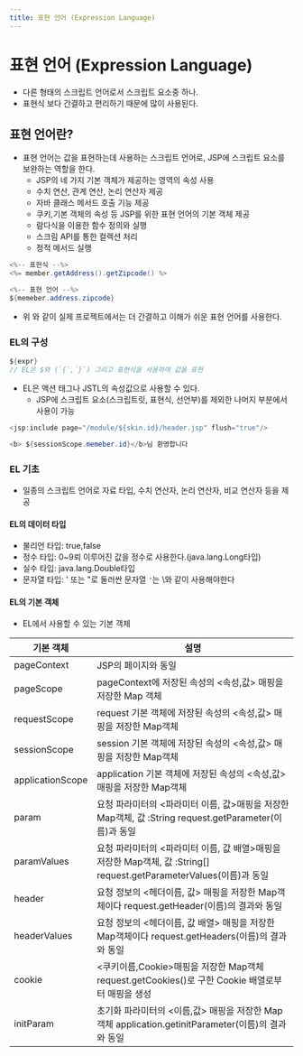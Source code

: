 ```yaml
---
title: 표현 언어 (Expression Language)
---
```


# 표현 언어 (Expression Language)
- 다른 형태의 스크립트 언어로서 스크립트 요소중 하나.
- 표현식 보다 간결하고 편리하기 때문에 많이 사용된다.

## 표현 언어란?

- 표현 언어는 값을 표현하는데 사용하는 스크립트 언어로, JSP에 스크립트 요소를 보완하는 역할을 한다.
    - JSP의 네 가지 기본 객체가 제공하는 영역의 속성 사용
    - 수치 연산, 관계 연산, 논리 연산자 제공
    - 자바 클래스 메서드 호출 기능 제공
    - 쿠키,기본 객체의 속성 등 JSP를 위한 표현 언어의 기본 객체 제공
    - 람다식을 이용한 함수 정의와 실행
    - 스크림 API를 통한 컬렉션 처리
    - 정적 메서드 실행

```java
<%-- 표현식 --%>
<%= member.getAddress().getZipcode() %>

<%-- 표현 언어 --%>
${memeber.address.zipcode}
```
- 위 와 같이 실제 프로젝트에서는 더 간결하고 이해가 쉬운 표현 언어를 사용한다.

### EL의 구성
```java
${expr}
// EL은 $와 (`{`,`}`) 그리고 표현식을 사용하여 값을 표현
```
- EL은 액션 태그나 JSTL의 속성값으로 사용할 수 있다.
    - JSP에 스크립트 요소(스크립트릿, 표현식, 선언부)를 제외한 나머지 부분에서 사용이 가능
```java
<jsp:include page="/module/${skin.id}/header.jsp" flush="true"/>

<b> ${sessionScope.memeber.id}</b>님 환영합니다
```

### EL 기초
- 일종의 스크립트 언어로 자료 타입, 수치 연산자, 논리 연산자, 비교 연산자 등을 제공

#### EL의 데이터 타입
- 불리언 타입: true,false
- 정수 타입: 0~9뢰 이루어진 값을 정수로 사용한다.(java.lang.Long타입)
- 실수 타입: java.lang.Double타입
- 문자열 타입: ' 또는 "로 둘러싼 문자열 `'`는 \와 같이 사용해야한다

#### EL의 기본 객체

- EL에서 사용할 수 있는 기본 객체

|기본 객체| 설명 |
|-----------|------------------|
|pageContext|JSP의 페이지와 동일|
|pageScope|pageContext에 저장된 속성의 <속성,값> 매핑을 저장한 Map 객체|
|requestScope|request 기본 객체에 저장된 속성의 <속성,값> 매핑을 저장한 Map객체|
|sessionScope|session 기본 객체에 저장된 속성의 <속성,값> 매핑을 저장한 Map객체|
|applicationScope|application 기본 객체에 저장된 속성의 <속성,값> 매핑을 저장한 Map객체|
|param|요청 파라미터의 <파라미터 이름, 값>매핑을 저장한 Map객체, 값 :String request.getParameter(이름)과 동일|
|paramValues|요청 파라미터의 <파라미터 이름, 값 배열>매핑을 저장한 Map객체, 값 :String[] request.getParameterValues(이름)과 동일|
|header|요청 정보의 <헤더이름, 값> 매핑을 저장한 Map객체이다 request.getHeader(이름)의 결과와 동일|
|headerValues|요청 정보의 <헤더이름, 값 배열> 매핑을 저장한 Map객체이다 request.getHeaders(이름)의 결과와 동일|
|cookie|<쿠키이름,Cookie>매핑을 저장한 Map객체 request.getCookies()로 구한 Cookie 배열로부터 매핑을 생성|
|initParam|초기화 파라미터의 <이름,값> 매핑을 저장한 Map객체 application.getinitParameter(이름)의 결과와 동일|













